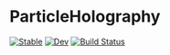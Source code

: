 # ParticleHolography

[![Stable](https://img.shields.io/badge/docs-stable-blue.svg)](https://dainakai.github.io/ParticleHolography.jl/stable/)
[![Dev](https://img.shields.io/badge/docs-dev-blue.svg)](https://dainakai.github.io/ParticleHolography.jl/dev/)
[![Build Status](https://github.com/dainakai/ParticleHolography.jl/actions/workflows/CI.yml/badge.svg?branch=main)](https://github.com/dainakai/ParticleHolography.jl/actions/workflows/CI.yml?query=branch%3Amain)
